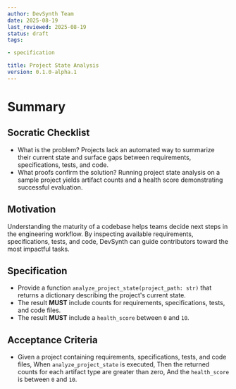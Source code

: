 ```yaml
---
author: DevSynth Team
date: 2025-08-19
last_reviewed: 2025-08-19
status: draft
tags:

- specification

title: Project State Analysis
version: 0.1.0-alpha.1
---
```


<!--
Required metadata fields:
- author: document author
- date: creation date
- last_reviewed: last review date
- status: draft | review | published
- tags: search keywords
- title: short descriptive name
- version: specification version
-->

# Summary

## Socratic Checklist
- What is the problem?
  Projects lack an automated way to summarize their current state and surface gaps
  between requirements, specifications, tests, and code.
- What proofs confirm the solution?
  Running project state analysis on a sample project yields artifact counts and a
  health score demonstrating successful evaluation.

## Motivation

Understanding the maturity of a codebase helps teams decide next steps in the
engineering workflow. By inspecting available requirements, specifications,
tests, and code, DevSynth can guide contributors toward the most impactful
tasks.

## Specification

- Provide a function ``analyze_project_state(project_path: str)`` that returns a
  dictionary describing the project's current state.
- The result **MUST** include counts for requirements, specifications, tests,
  and code files.
- The result **MUST** include a ``health_score`` between ``0`` and ``10``.

## Acceptance Criteria
- Given a project containing requirements, specifications, tests, and code
  files,
  When ``analyze_project_state`` is executed,
  Then the returned counts for each artifact type are greater than zero,
  And the ``health_score`` is between ``0`` and ``10``.
